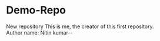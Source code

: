 # Demo-Repo
New repository
This is me, the creator of this first repository.
<br>
Author name: Nitin kumar--
